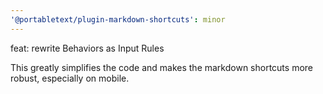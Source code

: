 ```yaml
---
'@portabletext/plugin-markdown-shortcuts': minor
---
```


feat: rewrite Behaviors as Input Rules

This greatly simplifies the code and makes the markdown shortcuts more robust,
especially on mobile.
